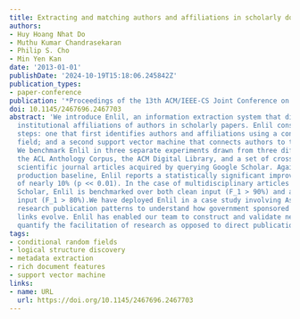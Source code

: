 ```yaml
---
title: Extracting and matching authors and affiliations in scholarly documents
authors:
- Huy Hoang Nhat Do
- Muthu Kumar Chandrasekaran
- Philip S. Cho
- Min Yen Kan
date: '2013-01-01'
publishDate: '2024-10-19T15:18:06.245842Z'
publication_types:
- paper-conference
publication: '*Proceedings of the 13th ACM/IEEE-CS Joint Conference on Digital Libraries*'
doi: 10.1145/2467696.2467703
abstract: 'We introduce Enlil, an information extraction system that discovers the
  institutional affiliations of authors in scholarly papers. Enlil consists of two
  steps: one that first identifies authors and affiliations using a conditional random
  field; and a second support vector machine that connects authors to their affiliations.
  We benchmark Enlil in three separate experiments drawn from three different sources:
  the ACL Anthology Corpus, the ACM Digital Library, and a set of cross-disciplinary
  scientific journal articles acquired by querying Google Scholar. Against a state-of-the-art
  production baseline, Enlil reports a statistically significant improvement in F_1
  of nearly 10% (p << 0.01). In the case of multidisciplinary articles from Google
  Scholar, Enlil is benchmarked over both clean input (F_1 > 90%) and automatically-acquired
  input (F_1 > 80%).We have deployed Enlil in a case study involving Asian genomics
  research publication patterns to understand how government sponsored collaborative
  links evolve. Enlil has enabled our team to construct and validate new metrics to
  quantify the facilitation of research as opposed to direct publication.'
tags:
- conditional random fields
- logical structure discovery
- metadata extraction
- rich document features
- support vector machine
links:
- name: URL
  url: https://doi.org/10.1145/2467696.2467703
---
```

